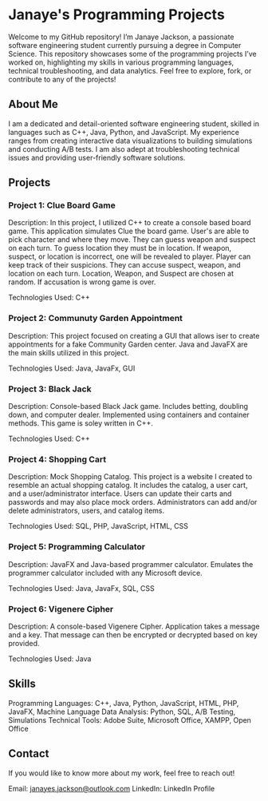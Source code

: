 # Janaye's Programming Projects 
Welcome to my GitHub repository! I’m Janaye Jackson, a passionate software engineering student currently pursuing a degree in Computer Science. This repository showcases some of the programming projects I’ve worked on, highlighting my skills in various programming languages, technical troubleshooting, and data analytics. Feel free to explore, fork, or contribute to any of the projects!

## About Me
I am a dedicated and detail-oriented software engineering student, skilled in languages such as C++, Java, Python, and JavaScript. My experience ranges from creating interactive data visualizations to building simulations and conducting A/B tests. I am also adept at troubleshooting technical issues and providing user-friendly software solutions.

## Projects

### Project 1: Clue Board Game
Description: In this project, I utilized C++ to create a console based board game. This application simulates Clue the board game. User's are able to pick character and where they move. They can guess weapon and suspect on each turn. To guess location they must be in location. If weapon, suspect, or location is incorrect, one will be revealed to player. Player can keep track of their suspicions. They can accuse suspect, weapon, and location on each turn. Location, Weapon, and Suspect are chosen at random. If accusation is wrong game is over.

Technologies Used: C++

### Project 2: Communuty Garden Appointment 
Description: This project focused on creating a GUI that allows iser to create appointments for a fake Community Garden center. Java and JavaFX are the main skills utilized in this project.

Technologies Used: Java, JavaFx, GUI

### Project 3: Black Jack
Description: Console-based Black Jack game. Includes betting, doubling down, and computer dealer. Implemented using containers and container methods. This game is soley written in C++.

Technologies Used: C++

### Project 4: Shopping Cart
Description: Mock Shopping Catalog. This project is a website I created to resemble an actual shopping catalog. It includes the catalog, a user cart, and a user/administrator interface. Users can update their carts and passwords and may also place mock orders. Administrators can add and/or delete administrators, users, and catalog items.

Technologies Used: SQL, PHP, JavaScript, HTML, CSS

### Project 5: Programming Calculator
Description: JavaFX and Java-based programmer calculator. Emulates the programmer calculator included with any Microsoft device.

Technologies Used: Java, JavaFx, SQL, CSS

### Project 6: Vigenere Cipher
Description: A console-based Vigenere Cipher. Application takes a message and a key. That message can then be encrypted or decrypted based on key provided. 

Technologies Used: Java

## Skills
Programming Languages: C++, Java, Python, JavaScript, HTML, PHP, JavaFX, Machine Language
Data Analysis: Python, SQL, A/B Testing, Simulations
Technical Tools: Adobe Suite, Microsoft Office, XAMPP, Open Office

## Contact
If you would like to know more about my work, feel free to reach out!

Email: janayes.jackson@outlook.com
LinkedIn: LinkedIn Profile
